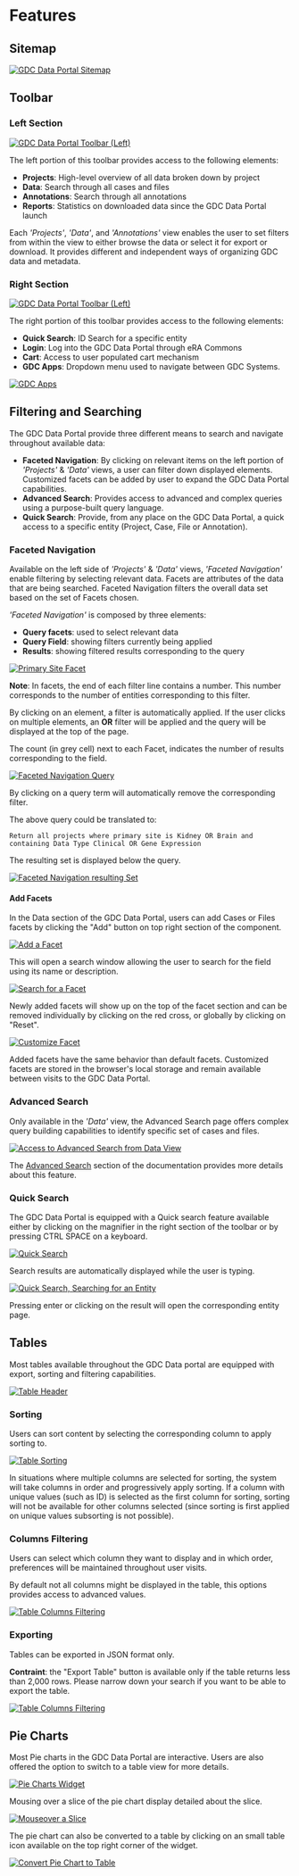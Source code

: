 # Features

## Sitemap

[![GDC Data Portal Sitemap](images/gdc-data-portal-sitemap.png)](images/gdc-data-portal-sitemap.png "Click to see the full image.")



## Toolbar

### Left Section

[![GDC Data Portal Toolbar (Left)](images/gdc-data-portal-top-menu-bar-left.png)](images/gdc-data-portal-top-menu-bar-left.png "Click to see the full image.")

The left portion of this toolbar provides access to the following elements:

* __Projects__: High-level overview of all data broken down by project
* __Data__: Search through all cases and files
* __Annotations__: Search through all annotations
* __Reports__: Statistics on downloaded data since the GDC Data Portal launch


Each _'Projects'_, _'Data'_, and _'Annotations'_ view enables the user to set filters from within the view to either browse the data or select it for export or download. It provides different and independent ways of organizing GDC data and metadata.   

### Right Section

[![GDC Data Portal Toolbar (Left)](images/gdc-data-portal-top-menu-bar-right.png)](images/gdc-data-portal-top-menu-bar-right.png "Click to see the full image.")

The right portion of this toolbar provides access to the following elements:

* __Quick Search__: ID Search for a specific entity 
* __Login__: Log into the GDC Data Portal through eRA Commons
* __Cart__: Access to user populated cart mechanism
* __GDC Apps__: Dropdown menu used to navigate between GDC Systems.

[![GDC Apps](images/gdc-data-portal-gdc-apps.png)](images/gdc-data-portal-gdc-apps.png "Click to see the full image.")


## Filtering and Searching

The GDC Data Portal provide three different means to search and navigate throughout available data:

* __Faceted Navigation__: By clicking on relevant items on the left portion of _'Projects'_ & _'Data'_ views, a user can filter down displayed elements. Customized facets can be added by user to expand the GDC Data Portal capabilities.
* __Advanced Search__: Provides access to advanced and complex queries using a purpose-built query language.
* __Quick Search__: Provide, from any place on the GDC Data Portal, a quick access to a specific entity (Project, Case, File or Annotation).

### Faceted Navigation

Available on the left side of _'Projects'_ & _'Data'_ views, _'Faceted Navigation'_ enable filtering by selecting relevant data. Facets are attributes of the data that are being searched. Faceted Navigation filters the overall data set based on the set of Facets chosen.

_'Faceted Navigation'_ is composed by three elements:

* __Query facets__: used to select relevant data
* __Query Field__: showing filters currently being applied
* __Results__: showing filtered results corresponding to the query

[![Primary Site Facet](images/gdc-data-portal-primary-site-facet.png)](images/gdc-data-portal-primary-site-facet.png "Click to see the full image.")

__Note__: In facets, the end of each filter line contains a number. This number corresponds to the number of entities corresponding to this filter.

By clicking on an element, a filter is automatically applied. If the user clicks on multiple elements, an __OR__ filter will be applied and the query will be displayed at the top of the page.

The count (in grey cell) next to each Facet, indicates the number of results corresponding to the field.

[![Faceted Navigation Query](images/gdc-data-portal-facet-query.png)](images/gdc-data-portal-facet-query.png "Click to see the full image.")

By clicking on a query term will automatically remove the corresponding filter.

The above query could be translated to:

```
Return all projects where primary site is Kidney OR Brain and containing Data Type Clinical OR Gene Expression
```

The resulting set is displayed below the query.

[![Faceted Navigation resulting Set](images/gdc-data-portal-faceted-navigation-resulting-set.png)](images/gdc-data-portal-faceted-navigation-resulting-set.png "Click to see the full image.")

#### Add Facets

In the Data section of the GDC Data Portal, users can add Cases or Files facets by clicking the "Add" button on top right section of the component.

[![Add a Facet](images/gdc-data-portal-data-add-facet.png)](images/gdc-data-portal-data-add-facet.png "Click to see the full image.")

This will open a search window allowing the user to search for the field using its name or description.

[![Search for a Facet](images/gdc-data-portal-data-facet-search.png)](images/gdc-data-portal-data-facet-search.png "Click to see the full image.")

Newly added facets will show up on the top of the facet section and can be removed individually by clicking on the red cross, or globally by clicking on "Reset".

[![Customize Facet](images/gdc-data-portal-data-facet-ffpe.png)](images/gdc-data-portal-data-facet-ffpe.png "Click to see the full image.")

Added facets have the same behavior than default facets. Customized facets are stored in the browser's local storage and remain available between visits to the GDC Data Portal.

### Advanced Search

Only available in the _'Data'_ view, the Advanced Search page offers complex query building capabilities to  identify specific set of cases and files.

[![Access to Advanced Search from Data View](images/gdc-data-portal-access-advanced-search-data-view.png)](images/gdc-data-portal-access-advanced-search-data-view.png "Click to see the full image.")

The [Advanced Search](Advanced_Search.md) section of the documentation provides more details about this feature.

### Quick Search

The GDC Data Portal is equipped with a Quick search feature available either by clicking on the magnifier in the right section of the toolbar or by pressing CTRL SPACE on a keyboard.

[![Quick Search](images/gdc-quick-search.png)](images/gdc-quick-search.png "Click to see the full image.")

Search results are automatically displayed while the user is typing.

[![Quick Search, Searching for an Entity](images/quick-search-entity-search.png)](images/quick-search-entity-search.png "Click to see the full image.")

Pressing enter or clicking on the result will open the corresponding entity page.

## Tables

Most tables available throughout the GDC Data portal are equipped with export, sorting and filtering capabilities.

[![Table Header](images/gdc-data-portal-table.png)](images/gdc-data-portal-table.png "Click to see the full image.")

### Sorting

Users can sort content by selecting the corresponding column to apply sorting to.

[![Table Sorting](images/gdc-data-portal-table-sorting.png)](images/gdc-data-portal-table-sorting.png "Click to see the full image.")

In situations where multiple columns are selected for sorting, the system will take columns in order and progressively apply sorting.
If a column with unique values (such as ID) is selected as the first column for sorting, sorting will not be available for other columns selected (since sorting is first applied on unique values subsorting is not possible).

### Columns Filtering

Users can select which column they want to display and in which order, preferences will be maintained throughout user visits.

By default not all columns might be displayed in the table, this options provides access to advanced values.

[![Table Columns Filtering](images/gdc-data-portal-table-column-filtering.png)](images/gdc-data-portal-table-column-filtering.png "Click to see the full image.")

### Exporting

Tables can be exported in JSON format only.

**Contraint**: the "Export Table" button is available only if the table returns less than 2,000 rows. Please narrow down your search if you want to be able to export the table.

[![Table Columns Filtering](images/gdc-data-portal-table-export.png)](images/gdc-data-portal-table-export.png "Click to see the full image.")

## Pie Charts

Most Pie charts in the GDC Data Portal are interactive. Users are also offered the option to switch to a table view for more details.

[![Pie Charts Widget](images/gdc-pie-chart-view.png)](images/gdc-pie-chart-view.png "Click to see the full image.")

Mousing over a slice of the pie chart display detailed about the slice. 

[![Mouseover a Slice](images/gdc-pie-chart-mouse-over.png)](images/gdc-pie-chart-mouse-over.png "Click to see the full image.")

The pie chart can also be converted to a table by clicking on an small table icon available on the top right corner of the widget.

[![Convert Pie Chart to Table](images/gdc-pie-chart-table.png)](images/gdc-pie-chart-table.png "Click to see the full image.")
